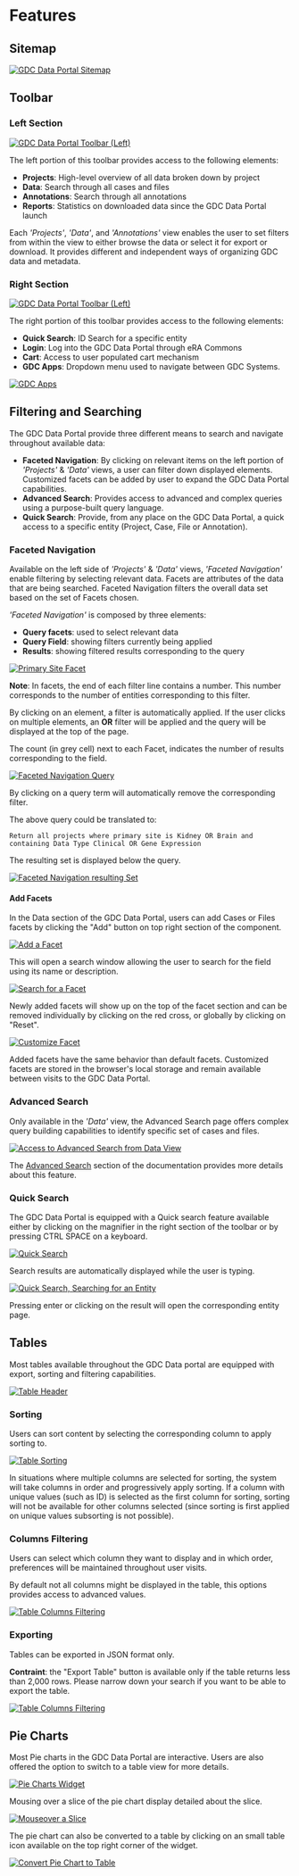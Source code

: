 # Features

## Sitemap

[![GDC Data Portal Sitemap](images/gdc-data-portal-sitemap.png)](images/gdc-data-portal-sitemap.png "Click to see the full image.")



## Toolbar

### Left Section

[![GDC Data Portal Toolbar (Left)](images/gdc-data-portal-top-menu-bar-left.png)](images/gdc-data-portal-top-menu-bar-left.png "Click to see the full image.")

The left portion of this toolbar provides access to the following elements:

* __Projects__: High-level overview of all data broken down by project
* __Data__: Search through all cases and files
* __Annotations__: Search through all annotations
* __Reports__: Statistics on downloaded data since the GDC Data Portal launch


Each _'Projects'_, _'Data'_, and _'Annotations'_ view enables the user to set filters from within the view to either browse the data or select it for export or download. It provides different and independent ways of organizing GDC data and metadata.   

### Right Section

[![GDC Data Portal Toolbar (Left)](images/gdc-data-portal-top-menu-bar-right.png)](images/gdc-data-portal-top-menu-bar-right.png "Click to see the full image.")

The right portion of this toolbar provides access to the following elements:

* __Quick Search__: ID Search for a specific entity 
* __Login__: Log into the GDC Data Portal through eRA Commons
* __Cart__: Access to user populated cart mechanism
* __GDC Apps__: Dropdown menu used to navigate between GDC Systems.

[![GDC Apps](images/gdc-data-portal-gdc-apps.png)](images/gdc-data-portal-gdc-apps.png "Click to see the full image.")


## Filtering and Searching

The GDC Data Portal provide three different means to search and navigate throughout available data:

* __Faceted Navigation__: By clicking on relevant items on the left portion of _'Projects'_ & _'Data'_ views, a user can filter down displayed elements. Customized facets can be added by user to expand the GDC Data Portal capabilities.
* __Advanced Search__: Provides access to advanced and complex queries using a purpose-built query language.
* __Quick Search__: Provide, from any place on the GDC Data Portal, a quick access to a specific entity (Project, Case, File or Annotation).

### Faceted Navigation

Available on the left side of _'Projects'_ & _'Data'_ views, _'Faceted Navigation'_ enable filtering by selecting relevant data. Facets are attributes of the data that are being searched. Faceted Navigation filters the overall data set based on the set of Facets chosen.

_'Faceted Navigation'_ is composed by three elements:

* __Query facets__: used to select relevant data
* __Query Field__: showing filters currently being applied
* __Results__: showing filtered results corresponding to the query

[![Primary Site Facet](images/gdc-data-portal-primary-site-facet.png)](images/gdc-data-portal-primary-site-facet.png "Click to see the full image.")

__Note__: In facets, the end of each filter line contains a number. This number corresponds to the number of entities corresponding to this filter.

By clicking on an element, a filter is automatically applied. If the user clicks on multiple elements, an __OR__ filter will be applied and the query will be displayed at the top of the page.

The count (in grey cell) next to each Facet, indicates the number of results corresponding to the field.

[![Faceted Navigation Query](images/gdc-data-portal-facet-query.png)](images/gdc-data-portal-facet-query.png "Click to see the full image.")

By clicking on a query term will automatically remove the corresponding filter.

The above query could be translated to:

```
Return all projects where primary site is Kidney OR Brain and containing Data Type Clinical OR Gene Expression
```

The resulting set is displayed below the query.

[![Faceted Navigation resulting Set](images/gdc-data-portal-faceted-navigation-resulting-set.png)](images/gdc-data-portal-faceted-navigation-resulting-set.png "Click to see the full image.")

#### Add Facets

In the Data section of the GDC Data Portal, users can add Cases or Files facets by clicking the "Add" button on top right section of the component.

[![Add a Facet](images/gdc-data-portal-data-add-facet.png)](images/gdc-data-portal-data-add-facet.png "Click to see the full image.")

This will open a search window allowing the user to search for the field using its name or description.

[![Search for a Facet](images/gdc-data-portal-data-facet-search.png)](images/gdc-data-portal-data-facet-search.png "Click to see the full image.")

Newly added facets will show up on the top of the facet section and can be removed individually by clicking on the red cross, or globally by clicking on "Reset".

[![Customize Facet](images/gdc-data-portal-data-facet-ffpe.png)](images/gdc-data-portal-data-facet-ffpe.png "Click to see the full image.")

Added facets have the same behavior than default facets. Customized facets are stored in the browser's local storage and remain available between visits to the GDC Data Portal.

### Advanced Search

Only available in the _'Data'_ view, the Advanced Search page offers complex query building capabilities to  identify specific set of cases and files.

[![Access to Advanced Search from Data View](images/gdc-data-portal-access-advanced-search-data-view.png)](images/gdc-data-portal-access-advanced-search-data-view.png "Click to see the full image.")

The [Advanced Search](Advanced_Search.md) section of the documentation provides more details about this feature.

### Quick Search

The GDC Data Portal is equipped with a Quick search feature available either by clicking on the magnifier in the right section of the toolbar or by pressing CTRL SPACE on a keyboard.

[![Quick Search](images/gdc-quick-search.png)](images/gdc-quick-search.png "Click to see the full image.")

Search results are automatically displayed while the user is typing.

[![Quick Search, Searching for an Entity](images/quick-search-entity-search.png)](images/quick-search-entity-search.png "Click to see the full image.")

Pressing enter or clicking on the result will open the corresponding entity page.

## Tables

Most tables available throughout the GDC Data portal are equipped with export, sorting and filtering capabilities.

[![Table Header](images/gdc-data-portal-table.png)](images/gdc-data-portal-table.png "Click to see the full image.")

### Sorting

Users can sort content by selecting the corresponding column to apply sorting to.

[![Table Sorting](images/gdc-data-portal-table-sorting.png)](images/gdc-data-portal-table-sorting.png "Click to see the full image.")

In situations where multiple columns are selected for sorting, the system will take columns in order and progressively apply sorting.
If a column with unique values (such as ID) is selected as the first column for sorting, sorting will not be available for other columns selected (since sorting is first applied on unique values subsorting is not possible).

### Columns Filtering

Users can select which column they want to display and in which order, preferences will be maintained throughout user visits.

By default not all columns might be displayed in the table, this options provides access to advanced values.

[![Table Columns Filtering](images/gdc-data-portal-table-column-filtering.png)](images/gdc-data-portal-table-column-filtering.png "Click to see the full image.")

### Exporting

Tables can be exported in JSON format only.

**Contraint**: the "Export Table" button is available only if the table returns less than 2,000 rows. Please narrow down your search if you want to be able to export the table.

[![Table Columns Filtering](images/gdc-data-portal-table-export.png)](images/gdc-data-portal-table-export.png "Click to see the full image.")

## Pie Charts

Most Pie charts in the GDC Data Portal are interactive. Users are also offered the option to switch to a table view for more details.

[![Pie Charts Widget](images/gdc-pie-chart-view.png)](images/gdc-pie-chart-view.png "Click to see the full image.")

Mousing over a slice of the pie chart display detailed about the slice. 

[![Mouseover a Slice](images/gdc-pie-chart-mouse-over.png)](images/gdc-pie-chart-mouse-over.png "Click to see the full image.")

The pie chart can also be converted to a table by clicking on an small table icon available on the top right corner of the widget.

[![Convert Pie Chart to Table](images/gdc-pie-chart-table.png)](images/gdc-pie-chart-table.png "Click to see the full image.")
